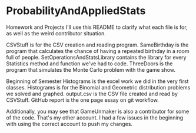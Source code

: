# ProbabilityAndAppliedStats
Homework and Projects
I'll use this README to clarify what each file is for, as well as the weird contributor situation.

CSVStuff is for the CSV creation and reading program.
SameBirthday is the program that calculates the chance of having a repeated birthday in a room full of people.
SetOperationsAndStatsLibrary contains the library for every Statistics method and function we've had to code.
ThreeDoors is the program that simulates the Monte Carlo problem with the game show.

Beginning of Semester Histograms is the excel work we did in the very first classes.
Histograms is for the Binomial and Geometric distribution problems we solved and graphed.
output.csv is the CSV file created and read by CSVStuff. 
GitHub report is the one page essay on git workflow.

Additionally, you may see that GameUnmaker is also a contributor for some of the code. 
That's my other account. I had a few issues in the beginning with using the correct account to push my changes.
